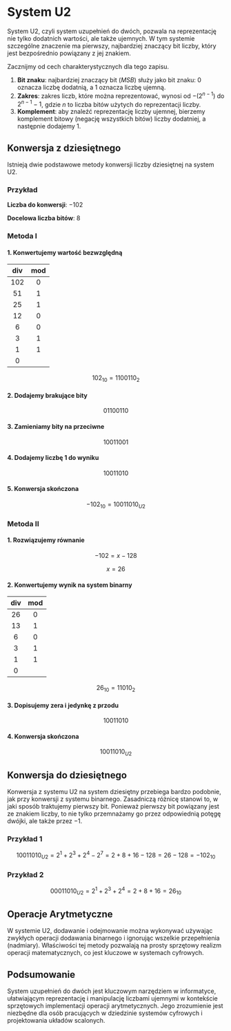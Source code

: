 # System U2

System U2, czyli system uzupełnień do dwóch, pozwala na reprezentację nie tylko dodatnich wartości, ale także ujemnych. W tym systemie szczególne znaczenie ma pierwszy, najbardziej znaczący bit liczby, który jest bezpośrednio powiązany z jej znakiem.

Zacznijmy od cech charakterystycznych dla tego zapisu.

1. **Bit znaku**: najbardziej znaczący bit (*MSB*) służy jako bit znaku: $0$ oznacza liczbę dodatnią, a $1$ oznacza liczbę ujemną.
2. **Zakres**: zakres liczb, które można reprezentować, wynosi od $−(2^{n−1})$ do $2^{n−1}−1$, gdzie $n$ to liczba bitów użytych do reprezentacji liczby.
3. **Komplement**: aby znaleźć reprezentację liczby ujemnej, bierzemy komplement bitowy (negację wszystkich bitów) liczby dodatniej, a następnie dodajemy $1$.

## Konwersja z dziesiętnego

Istnieją dwie podstawowe metody konwersji liczby dziesiętnej na system U2.

### Przykład

**Liczba do konwersji**: $-102$ 

**Docelowa liczba bitów**: $8$ 

### Metoda I

#### 1. Konwertujemy wartość bezwzględną

| div | mod |
| :-: | :-: |
| 102 |  0  |
|  51 |  1  |
|  25 |  1  |
|  12 |  0  |
|  6  |  0  |
|  3  |  1  |
|  1  |  1  |
|  0  |     |

$$
102_{10}=1100110_2
$$

#### 2. Dodajemy brakujące bity

$$
01100110
$$

#### 3. Zamieniamy bity na przeciwne

$$
10011001
$$

#### 4. Dodajemy liczbę 1 do wyniku

$$
10011010
$$

#### 5. Konwersja skończona

$$
-102_{10}=10011010_{U2}
$$

### Metoda II

#### 1. Rozwiązujemy równanie

$$
-102=x-128
$$

$$
x=26
$$

#### 2. Konwertujemy wynik na system binarny

| div | mod |
| :-: | :-: |
|  26 |  0  |
|  13 |  1  |
|  6  |  0  |
|  3  |  1  |
|  1  |  1  |
|  0  |     |

$$
26_{10}=11010_2
$$

#### 3. Dopisujemy zera i jedynkę z przodu

$$
10011010
$$

#### 4. Konwersja skończona

$$
10011010_{U2}
$$

## Konwersja do dziesiętnego

Konwersja z systemu U2 na system dziesiętny przebiega bardzo podobnie, jak przy konwersji z systemu binarnego. Zasadniczą różnicę stanowi to, w jaki sposób traktujemy pierwszy bit. Ponieważ pierwszy bit powiązany jest ze znakiem liczby, to nie tylko przemnażamy go przez odpowiednią potęgę dwójki, ale także przez $-1$.

### Przykład 1

$$
10011010_{U2}=2^1+2^3+2^4-2^7=2+8+16-128=26-128=-102_{10}
$$

### Przykład 2

$$
00011010_{U2}=2^1+2^3+2^4=2+8+16=26_{10}
$$

## Operacje Arytmetyczne

W systemie U2, dodawanie i odejmowanie można wykonywać używając zwykłych operacji dodawania binarnego i ignorując wszelkie przepełnienia (nadmiary). Właściwości tej metody pozwalają na prosty sprzętowy realizm operacji matematycznych, co jest kluczowe w systemach cyfrowych.

## Podsumowanie

System uzupełnień do dwóch jest kluczowym narzędziem w informatyce, ułatwiającym reprezentację i manipulację liczbami ujemnymi w kontekście sprzętowych implementacji operacji arytmetycznych. Jego zrozumienie jest niezbędne dla osób pracujących w dziedzinie systemów cyfrowych i projektowania układów scalonych.
